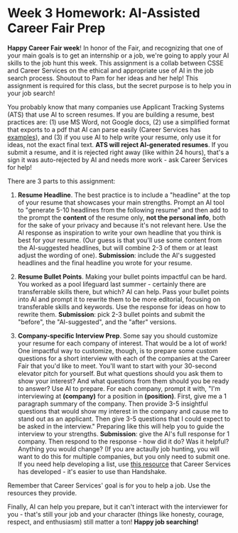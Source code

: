 # Week 3 Homework: AI-Assisted Career Fair Prep 

**Happy Career Fair week**! In honor of the Fair, and recognizing that one of your main goals is to get an internship or a job, we're going to apply your AI skills to the job hunt this week. This assignment is a collab between CSSE and Career Services on the ethical and appropriate use of AI in the job search process. Shoutout to Pam for her ideas and her help! This assignment is required for this class, but the secret purpose is to help you in your job search!

You probably know that many companies use Applicant Tracking Systems (ATS) that use AI to screen resumes. If you are building a resume, best practices are: (1) use MS Word, not Google docs, (2) use a simplified format that exports to a pdf that AI can parse easily (Career Services has [examples](https://rosehulman.sharepoint.com/sites/Career/SitePages/Job-Search-Sites.aspx)), and (3) if you use AI to help write your resume, only use it for ideas, not the exact final text. **ATS will reject AI-generated resumes**. If you submit a resume, and it is rejected right away (like within 24 hours), that's a sign it was auto-rejected by AI and needs more work - ask Career Services for help!

There are 3 parts to this assignment:

1. **Resume Headline**. The best practice is to include a "headline" at the top of your resume that showcases your main strengths. Prompt an AI tool to "generate 5-10 headlines from the following resume" and then add to the prompt the **content** of the resume only, **not the personal info**, both for the sake of your privacy and because it's not relevant here. Use the AI response as inspiration to write your own headline that you think is best for your resume. (Our guess is that you'll use some content from the AI-suggested headlines, but will combine 2-3 of them or at least adjust the wording of one). **Submission**: include the AI's suggested headlines and the final headline you wrote for your resume.

2. **Resume Bullet Points**. Making your bullet points impactful can be hard. You worked as a pool lifeguard last summer - certainly there are transferrable skills there, but which? AI can help. Pass your bullet points into AI and prompt it to rewrite them to be more editorial, focusing on transferable skills and keywords. Use the response for ideas on how to rewrite them. **Submission**: pick 2-3 bullet points and submit the "before", the "AI-suggested", and the "after" versions. 

3. **Company-specific Interview Prep**. Some say you should customize your resume for each company of interest. That would be a lot of work! One impactful way to customize, though, is to prepare some custom questions for a short interview with each of the companies at the Career Fair that you'd like to meet. You'll want to start with your 30-second elevator pitch for yourself. But what questions should you ask them to show your interest? And what questions from them should you be ready to answer? Use AI to prepare. For each company, prompt it with, "I'm interviewing at **(company)** for a position in **(position)**. First, give me a 1 paragraph summary of the company. Then provide 3-5 insightful questions that would show my interest in the company and cause me to stand out as an applicant. Then give 3-5 questions that I could expect to be asked in the interview." Preparing like this will help you to guide the interview to your strengths. **Submission**: give the AI's full response for 1 company. Then respond to the response - how did it do? Was it helpful? Anything you would change? (If you are actaully job hunting, you will want to do this for multiple companies, but you only need to submit one. If you need help developing a list, use [this resource](https://rosehulman-my.sharepoint.com/:x:/g/personal/klaas_rose-hulman_edu/ERSOnjt23bZLrrONxfovTVMB3UPPBkKredpJXElZ0-_P5Q?rtime=F0RsVp363Ug) that Career Services has developed - it's easier to use than Handshake. 

Remember that Career Services' goal is for you to help a job. Use the resources they provide. 

Finally, AI can help you prepare, but it can't interact with the interviewer for you - that's still your job and your character (things like honesty, courage, respect, and enthusiasm) still matter a ton! **Happy job searching!** 
